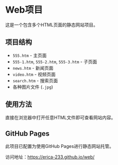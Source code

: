 # Web项目

这是一个包含多个HTML页面的静态网站项目。

## 项目结构

- `555.htm` - 主页面
- `555-1.htm`, `555-2.htm`, `555-3.htm` - 子页面
- `news.htm` - 新闻页面
- `video.htm` - 视频页面
- `search.htm` - 搜索页面
- 各种图片文件 (`.jpg`)

## 使用方法

直接在浏览器中打开任意HTML文件即可查看网站内容。

## GitHub Pages

此项目已配置为使用GitHub Pages进行静态网站托管。

访问地址：https://erica-233.github.io/web/ 